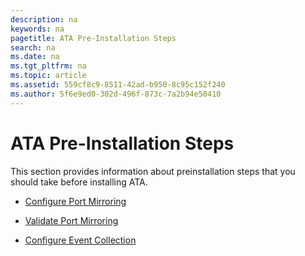 ```yaml
---
description: na
keywords: na
pagetitle: ATA Pre-Installation Steps
search: na
ms.date: na
ms.tgt_pltfrm: na
ms.topic: article
ms.assetid: 559cf8c9-8511-42ad-b950-8c95c152f240
ms.author: 5f6e9ed0-302d-496f-873c-7a2b94e50410
---
```

# ATA Pre-Installation Steps
This section provides information about preinstallation steps that you should take before installing ATA.

- [Configure Port Mirroring](../Topic/Configure_Port_Mirroring.md)

- [Validate Port Mirroring](../Topic/Validate_Port_Mirroring.md)

- [Configure Event Collection](../Topic/Configure_Event_Collection.md)

